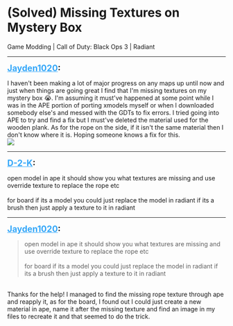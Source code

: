 # (Solved) Missing Textures on Mystery Box
Game Modding | Call of Duty: Black Ops 3 | Radiant

---
<strong style="font-size: 1.4em;"><span style="text-decoration: underline;text-decoration-color: #34a7f9;"><span style="color:#34a7f9;">Jayden1020</span></span>:</strong>

<p>I haven&#39;t been making a lot of major progress on any maps up until now and just when things are going great I find that I&#39;m missing textures on my mystery box &#128557;. I&#39;m assuming it must&#39;ve happened at some point while I was in the APE portion of porting xmodels myself or when I downloaded somebody else&#39;s and messed with the GDTs to fix errors. I tried going into APE to try and find a fix but I must&#39;ve deleted the material used for the wooden plank. As for the rope on the side, if it isn&#39;t the same material then I don&#39;t know where it is. Hoping someone knows a fix for this.<br /><img style="max-width: 500px;" src="{{ '/wiki/threads/assets/a.766.png' | relative_url }}"></p>

---
<strong style="font-size: 1.4em;"><span style="text-decoration: underline;text-decoration-color: #34a7f9;"><span style="color:#34a7f9;">D-2-K</span></span>:</strong>

<p>open model in ape it should show you what textures are missing and use override texture to replace the rope etc <br /><br />for board if its a model you could just replace the model in radiant if its a brush then just apply a texture to it in radiant</p>

---
<strong style="font-size: 1.4em;"><span style="text-decoration: underline;text-decoration-color: #34a7f9;"><span style="color:#34a7f9;">Jayden1020</span></span>:</strong>

<p><blockquote>open model in ape it should show you what textures are missing and use override texture to replace the rope etc<br /><br />for board if its a model you could just replace the model in radiant if its a brush then just apply a texture to it in radiant<br /></blockquote><br />Thanks for the help! I managed to find the missing rope texture through ape and reapply it, as for the board, I found out I could just create a new material in ape, name it after the missing texture and find an image in my files to recreate it and that seemed to do the trick.</p>
